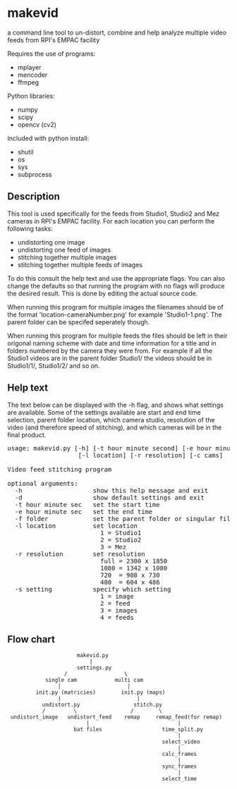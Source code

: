 makevid
=======

a command line tool to un-distort, combine and help analyze multiple video feeds from RPI's EMPAC facility  
  
  
Requires the use of programs:
* mplayer
* mencoder
* ffmpeg  

Python libraries:
* numpy
* scipy
* opencv (cv2)

Included with python install:
* shutil
* os
* sys
* subprocess

Description
-----------

This tool is used specifically for the feeds from Studio1, Studio2 and Mez cameras in RPI's EMPAC facility.
For each location you can perform the following tasks:
* undistorting one image
* undistorting one feed of images
* stitching together multiple images
* stitching together multiple feeds of images

To do this consult the help text and use the appropriate flags. You can also change the defaults so that
running the program with no flags will produce the desired result. This is done by editing the actual source code.

When running this program for multiple images the filenames should be of the format 'location-cameraNumber.png'
for example 'Studio1-1.png'. The parent folder can be specifed seperately though.

When running this program for multiple feeds the files should be left in their origonal naming scheme with date and time information for a title and in folders numbered by the camera they were from. For example if all the Studio1 videos are in the parent folder Studio1/ the videos should be in Studio1/1/, Studio1/2/ and so on.


Help text
---------
The text below can be displayed with the -h flag, and shows what settings are available.
Some of the settings available are start and end time selection, parent folder location, which camera studio, resolution of the video (and therefore speed of stitching), and which cameras will be in the final product.
<pre>
usage: makevid.py [-h] [-t hour minute second] [-e hour minute second] [-f folder]
                   [-l location] [-r resolution] [-c cams]

Video feed stitching program

optional arguments:
  -h                   show this help message and exit
  -d                   show default settings and exit
  -t hour minute sec   set the start time
  -e hour minute sec   set the end time
  -f folder            set the parent folder or singular filename
  -l location          set location
                         1 = Studio1
                         2 = Studio2
                         3 = Mez
  -r resolution        set resolution
                         full = 2300 x 1850
                         1080 = 1342 x 1080
                         720  = 908 x 730
                         480  = 604 x 486
  -s setting           specify which setting
                         1 = image
                         2 = feed
                         3 = images
                         4 = feeds
</pre>
Flow chart
----------

                          makevid.py
                              |
                          settings.py
                      /                  \
                single cam            multi cam
                    |                     |
             init.py (matricies)        init.py (maps) 
                    |                        |
               undistort.py                 stitch.py
               /         \                 /        \
     undistort_image   undistort_feed    remap     remap_feed(for remap)
                             |                            |
                         bat files                   time_split.py
                                                          |
                                                     select_video
                                                          |
                                                     calc_frames
                                                          |                                                     
                                                     sync_frames
                                                          |                                                     
                                                     select_time
